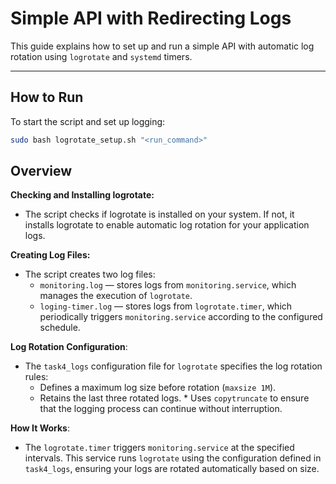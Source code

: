 # Simple API with Redirecting Logs

This guide explains how to set up and run a simple API with automatic log rotation using `logrotate` and `systemd`
timers.

---

## How to Run

To start the script and set up logging:

```bash
sudo bash logrotate_setup.sh "<run_command>"
```

## Overview

**Checking and Installing logrotate:**

- The script checks if logrotate is installed on your system. If not, it installs logrotate to enable automatic log
  rotation for your application logs.

**Creating Log Files:**

- The script creates two log files:
    - ``monitoring.log`` — stores logs from ``monitoring.service``, which manages the execution of ``logrotate``.
    - ``loging-timer.log`` — stores logs from ``logrotate.timer``, which periodically triggers ``monitoring.service``
      according to the configured schedule.

**Log Rotation Configuration**:

- The `task4_logs` configuration file for `logrotate` specifies the log rotation
  rules:
    - Defines a maximum log size before rotation (`maxsize 1M`).
    - Retains the last three rotated logs. *
      Uses `copytruncate` to ensure that the logging process can continue without interruption.

**How It Works**:

- The `logrotate.timer` triggers `monitoring.service` at the specified intervals. This service
  runs `logrotate` using the configuration defined in `task4_logs`, ensuring your logs are rotated automatically based
  on
  size.